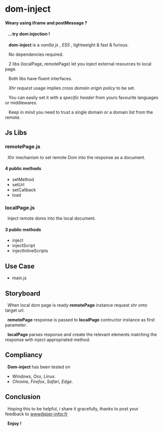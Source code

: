 # dom-inject

#### Weary using iframe and postMessage ?
    
#### &nbsp;&nbsp; ...try dom injection !

&nbsp;&nbsp; **dom-inject** is a *vanilla js* , *ES5* , lightweight & fast & furious.

&nbsp;&nbsp; No dependencies required.

&nbsp;&nbsp; 2 libs (localPage, remotePage) let you inject external resources to local page.

&nbsp;&nbsp; Both libs have fluent interfaces.

&nbsp;&nbsp; *Xhr request* usage implies *cross domain origin policy* to be set.

&nbsp;&nbsp; You can easily set it with a *specific header* from yours 
favourite languages or middlewares.

&nbsp;&nbsp; Keep in mind you need to trust a single domain or a domain list 
from the remote.


## Js Libs

### remotePage.js

&nbsp; Xhr mechanism to set remote Dom into the response as a document.

#### 4 public methods 

* setMethod
* setUrl
* setCallback
* load

### localPage.js

&nbsp; Inject remote doms into the local document.

#### 3 public methods

* inject 
* injectScript
* injectInlineScripts
    
## Use Case

* main.js

## Storyboard

&nbsp; When local dom page is ready **remotePage** instance request xhr onto target url.

&nbsp; **remotePage** response is passed to **localPage** contructor instance as first parameter.

&nbsp; **localPage** parses response and create the relevant elements matching the response with inject appropriated method.
    
## Compliancy

&nbsp; **Dom-inject** has been tested on

* *Windows*, *Osx*, *Linux*.
* *Chrome*, *Firefox*, *Safari*, *Edge*.

## Conclusion

&nbsp; Hoping this to be helpful, i share it gracefully, thanks to post your feedback to <www@pier-infor.fr>

&nbsp; **Enjoy !**
